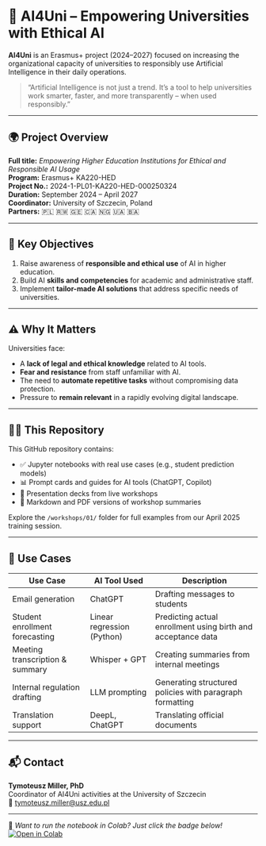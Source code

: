 # 🤖 AI4Uni – Empowering Universities with Ethical AI

**AI4Uni** is an Erasmus+ project (2024–2027) focused on increasing the organizational capacity of universities to responsibly use Artificial Intelligence in their daily operations.

> “Artificial Intelligence is not just a trend. It’s a tool to help universities work smarter, faster, and more transparently – when used responsibly.”

---

## 🌍 Project Overview

**Full title:** *Empowering Higher Education Institutions for Ethical and Responsible AI Usage*  
**Program:** Erasmus+ KA220-HED  
**Project No.:** 2024-1-PL01-KA220-HED-000250324  
**Duration:** September 2024 – April 2027  
**Coordinator:** University of Szczecin, Poland  
**Partners:** 🇵🇱 🇷🇼 🇬🇪 🇨🇦 🇳🇬 🇺🇦 🇧🇦

---

## 🎯 Key Objectives

1. Raise awareness of **responsible and ethical use** of AI in higher education.
2. Build AI **skills and competencies** for academic and administrative staff.
3. Implement **tailor-made AI solutions** that address specific needs of universities.

---

## ⚠️ Why It Matters

Universities face:
- A **lack of legal and ethical knowledge** related to AI tools.
- **Fear and resistance** from staff unfamiliar with AI.
- The need to **automate repetitive tasks** without compromising data protection.
- Pressure to **remain relevant** in a rapidly evolving digital landscape.

---

## 👨‍🏫 This Repository

This GitHub repository contains:
- ✅ Jupyter notebooks with real use cases (e.g., student prediction models)
- 📊 Prompt cards and guides for AI tools (ChatGPT, Copilot)
- 🧠 Presentation decks from live workshops
- 📎 Markdown and PDF versions of workshop summaries

Explore the `/workshops/01/` folder for full examples from our April 2025 training session.

---

## 🧩 Use Cases

| Use Case                         | AI Tool Used           | Description |
|----------------------------------|------------------------|-------------|
| Email generation                 | ChatGPT                | Drafting messages to students |
| Student enrollment forecasting   | Linear regression (Python) | Predicting actual enrollment using birth and acceptance data |
| Meeting transcription & summary | Whisper + GPT          | Creating summaries from internal meetings |
| Internal regulation drafting     | LLM prompting          | Generating structured policies with paragraph formatting |
| Translation support              | DeepL, ChatGPT         | Translating official documents |

---

## 📬 Contact

**Tymoteusz Miller, PhD**  
Coordinator of AI4Uni activities at the University of Szczecin  
📧 tymoteusz.miller@usz.edu.pl

---

📌 *Want to run the notebook in Colab? Just click the badge below!*  
[![Open in Colab](https://colab.research.google.com/assets/colab-badge.svg)](https://colab.research.google.com/github/TyMill/AI4Uni/blob/main/workshops/01/student_prediction_model.ipynb)
